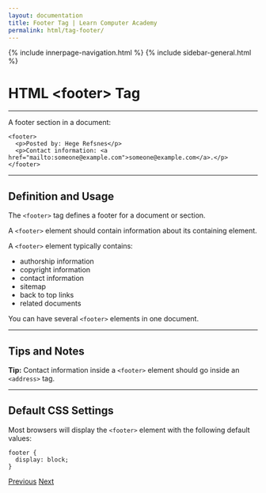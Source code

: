```yaml
---
layout: documentation
title: Footer Tag | Learn Computer Academy
permalink: html/tag-footer/
---
```

<div class="loader">
{% include innerpage-navigation.html %}
{% include sidebar-general.html %}
            <div class="page-content">
                <div class="content-wrapper">
                    <div class="row">
                        <div class="col-md-9 content">
                            <!-- Your content goes started here -->
                            <div class="doc-content">
                                <h1>HTML &lt;footer> Tag</h1>
                                <hr>
                                <p>A footer section in a document:</p>
                                <pre class="snippet"><code class="html">&lt;footer>
  &lt;p>Posted by: Hege Refsnes&lt;/p>
  &lt;p>Contact information: &lt;a href="mailto:someone@example.com">someone@example.com&lt;/a>.&lt;/p>
&lt;/footer></code></pre>
                                <hr>
                                <h2>Definition and Usage</h2>
                                <p>The <code>&lt;footer></code> tag defines a footer for a document or section.</p>
                                <p>A <code>&lt;footer></code> element should contain information about its containing element.</p>
                                A <code>&lt;footer></code> element typically contains:</p>
                                <ul>
                                    <li>authorship information</li>
                                    <li>copyright information</li>
                                    <li>contact information</li>
                                    <li>sitemap</li>
                                    <li>back to top links</li>
                                    <li>related documents</li>
                                </ul>
                                <p>You can have several <code>&lt;footer></code> elements in one document.</p>
                                <hr>
                                <h2>Tips and Notes</h2>
                                <p><b>Tip:</b> Contact information inside a <code>&lt;footer></code> element should go inside an <code>&lt;address></code> tag.</p>
                                <hr>
                                <h2>Default CSS Settings</h2>
                                <p>Most browsers will display the <code>&lt;footer></code> element with the following default values:</p>
                                <pre class="snippet"><code class="css">footer {
  display: block;
}</code></pre>
                            </div>
                            <!-- /.Your content goes ends here -->
                            <div class="footer-btn d-flex justify-content-between">
                                <a href="tag-figure" class="btn"><i class="fas fa-arrow-circle-left"></i>Previous</a>
                                <a href="tag-header" class="btn">Next<i class="fas fa-arrow-circle-right"></i></a>
                            </div>
                            <!-- /.End of footer button -->
                        </div>
                        <!-- Right Sidebar Start-->
                        <?php include '../includes/right-sidebar-innerpage.php'; ?>
                        <!-- Right-Sidebar End -->
                    </div>
                </div>
